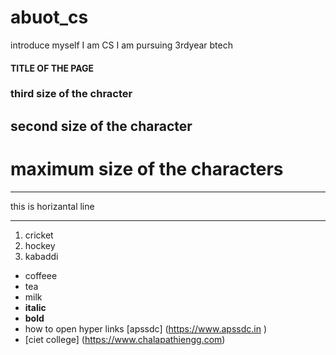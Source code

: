# abuot_cs
introduce myself
I am CS
I am pursuing 3rdyear btech

#### TITLE OF THE PAGE
### third size of the chracter
## second size of the character
# maximum size of the characters


*** 
this is horizantal line
***

1. cricket
2. hockey
3. kabaddi

- coffeee
- tea
- milk 
- **italic**
- **bold**
- how to open hyper links [apssdc] (https://www.apssdc.in )
- [ciet college] (https://www.chalapathiengg.com)
